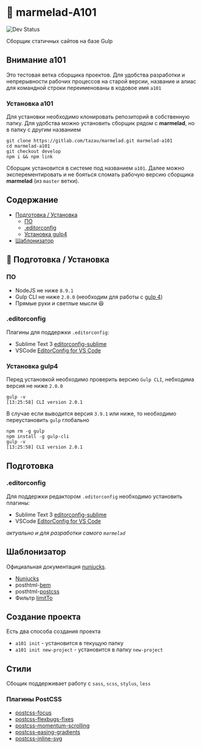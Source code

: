 # 🍇 marmelad-A101

[a101-badge]:                 https://img.shields.io/badge/marmelad-a101-blue.svg
[postcss-momentum-scrolling]: https://www.npmjs.com/package/postcss-momentum-scrolling
[postcss-easing-gradients]:   https://www.npmjs.com/package/postcss-easing-gradients
[postcss-focus]:              https://www.npmjs.com/package/postcss-focus
[postcss-flexbugs-fixes]:     https://www.npmjs.com/package/postcss-flexbugs-fixes
[postcss-inline-svg]:         https://www.npmjs.com/package/postcss-inline-svg

![Dev Status][a101-badge]

Сборщик статичных сайтов на базе Gulp

## Внимание a101

Это тестовая ветка сборщика проектов. Для удобства разработки и непрерывности рабочих процессов на старой версии, название и алиас для командной строки переименованы в кодовое имя `a101`

### Установка a101

Для установки необходимо клонировать репозиторий в собственную папку. Для удобства можно установить сборщик рядом с **marmelad**, но в папку с другим названием

```shell
git clone https://gitlab.com/tazau/marmelad.git marmelad-a101
cd marmelad-a101
git checkout develop
npm i && npm link
```

Сборщик установится в системе под названием `a101`. Далее можно эксперементировать и не бояться сломать рабочую версию сборщика **marmelad** (из `master` ветки).

## Содержание

- [Подготовка / Установка](#-Подготовка-Установка)
  - [ПО](#ПО)
  - [.editorconfig](#editorconfig)
  - [Установка gulp4](#Установка-gulp4)
- [Шаблонизатор](#Шаблонизатор)

## 🍳 Подготовка / Установка

### ПО

- NodeJS не ниже `8.9.1`
- Gulp CLI не ниже `2.0.0` (необходим для работы с [gulp 4](#Установка-gulp4))
- Прямые руки и светлые мысли 😆

### .editorconfig

Плагины для поддержки `.editorconfig`:

- Sublime Text 3 [editorconfig-sublime](https://github.com/sindresorhus/editorconfig-sublime)
- VSCode [EditorConfig for VS Code](https://marketplace.visualstudio.com/items?itemName=EditorConfig.EditorConfig)

### Установка gulp4

Перед установкой необходимо проверить версию `Gulp CLI`, небходима версия не ниже `2.0.0`

```shell
gulp -v
[13:25:58] CLI version 2.0.1
```

В случае если выводится версия `3.9.1` или ниже, то необходимо переустановить `gulp` глобально

```shell
npm rm -g gulp
npm install -g gulp-cli
gulp -v
[13:25:58] CLI version 2.0.1
```

## Подготовка

### .editorconfig

Для поддержки редактором `.editorconfig` необходимо установить плагины:

- Sublime Text 3 [editorconfig-sublime](https://github.com/sindresorhus/editorconfig-sublime)
- VSCode [EditorConfig for VS Code](https://marketplace.visualstudio.com/items?itemName=EditorConfig.EditorConfig)

*актуально и для разработки самого `marmelad`*

## Шаблонизатор

Официальная документация [nunjucks](https://mozilla.github.io/nunjucks/).

- [Nunjucks](https://mozilla.github.io/nunjucks/)
- posthtml-[bem](https://github.com/rajdee/posthtml-bem/#modifiers)
- posthtml-[postcss](https://github.com/posthtml/posthtml-postcss)
- Фильтр [limitTo](https://gist.github.com/yunusga/1c5236331ddb6caa41a2a71928ac408a)

## Создание проекта

Есть два способа создания проекта

- `a101 init` - установится в текущую папку
- `a101 init new-project` - установится в папку `new-project`

## Стили

Сбощик поддерживает работу с `sass`, `scss`, `stylus`, `less`

### Плагины PostCSS

- [postcss-focus]
- [postcss-flexbugs-fixes]
- [postcss-momentum-scrolling]
- [postcss-easing-gradients]
- [postcss-inline-svg]
